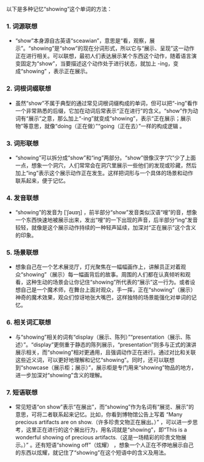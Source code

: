 以下是多种记忆“showing”这个单词的方法：

### 1. 词源联想
 - “show”本身源自古英语“sceawian”，意思是“看，观察，展示”。“showing”是“show”的现在分词形式，所以它与“展示、呈现”这一动作正在进行相关。可以联想，最初人们表达展示某个东西这个动作，随着语言演变固定为“show”，当要描述这个动作处于进行状态，就加上 -ing，变成“showing” ，表示正在展示。

### 2. 词根词缀联想
 - 虽然“show”不属于典型的通过常见词根词缀构成的单词，但可以把“-ing”看作一个非常熟悉的后缀，它加在动词后常表示“正在进行”的含义。“show”作为动词有“展示”之意，那么加上“-ing”就变成“showing”，表示“正在展示；展示物”等意思，就像“doing（正在做）”“going（正在去）”一样的构成逻辑 。

### 3. 词形联想
 - “showing”可以拆分成“show”和“ing”两部分。“show”很像汉字“穴”少了上面一点，想象一个洞穴，人们常常会在洞穴里展示一些他们的发现或珍藏，然后加上“ing”表示这个展示动作正在发生。这样把词形与一个具体的场景和动作联系起来，便于记忆。

### 4. 发音联想
 - “showing”的发音为 [ˈʃəʊɪŋ] ，前半部分“show”发音类似汉语“嗖”的音，想象一个东西快速地被展示出来，发出“嗖”的一下出现的声音，后半部分“ing”发音较轻，就像是这个展示动作持续的一种轻声延续，加深对“正在展示”这个含义的印象。

### 5. 场景联想
 - 想象自己在一个艺术展览厅，灯光聚焦在一幅幅画作上，讲解员正对着观众“showing”（展示）每一幅画背后的故事。周围的人们都在认真倾听和观看，这种生动的场景会让你记住“showing”所代表的“展示”这一行为。或者设想自己是一个魔术师，在舞台上面对观众，手一挥，正在“showing”（展示）神奇的魔术效果，观众们惊讶地张大嘴巴，这样独特的场景能强化对单词的记忆。

### 6. 相关词汇联想
 - 与“showing”相关的词有“display（展示、陈列）”“presentation（展示、陈述）”。“display”更侧重于静态的陈列展示，“presentation”则多与正式的演讲展示相关，而“showing”相对更通用，且强调动作正在进行。通过对比和关联这些近义词，可以更好地理解和记忆“showing”。同时，还可以联想到“showcase（展示柜；展示）”，展示柜是专门用来“showing”物品的地方，进一步加深对“showing”含义的理解。

### 7. 短语联想
 - 常见短语“on show”表示“在展出”，而“showing”作为名词有“展览、展示”的意思，可将二者联系起来记忆。比如，你看到博物馆公告上写着 “Many precious artifacts are on show.（许多珍贵文物正在展出。）” ，可以进一步思考，这里正在进行的这个展出行为，用名词就是“showing”，即“This is a wonderful showing of precious artifacts.（这是一场精彩的珍贵文物展示。）” 。还有短语“showing off”（炫耀） ，想象一个人正在不停地展示自己的东西以炫耀，就记住了“showing”在这个短语中的含义及用法。 